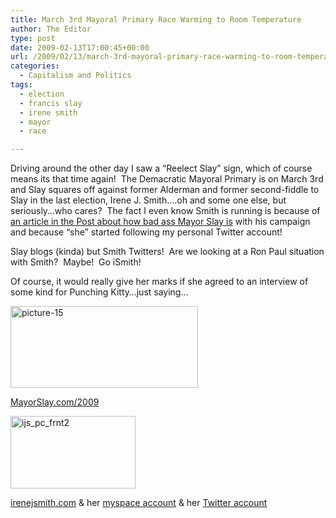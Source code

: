 ```yaml
---
title: March 3rd Mayoral Primary Race Warming to Room Temperature
author: The Editor
type: post
date: 2009-02-13T17:00:45+00:00
url: /2009/02/13/march-3rd-mayoral-primary-race-warming-to-room-temperature/
categories:
  - Capitalism and Politics
tags:
  - election
  - francis slay
  - irene smith
  - mayor
  - race

---
```

Driving around the other day I saw a &#8220;Reelect Slay&#8221; sign, which of course means its that time again!  The Demacratic Mayoral Primary is on March 3rd and Slay squares off against former Alderman and former second-fiddle to Slay in the last election, Irene J. Smith&#8230;.oh and some one else, but seriously&#8230;who cares?  The fact I even know Smith is running is because of [an article in the Post about how bad ass Mayor Slay is][1] with his campaign and because &#8220;she&#8221; started following my personal Twitter account!

Slay blogs (kinda) but Smith Twitters!  Are we looking at a Ron Paul situation with Smith?  Maybe!  Go iSmith!

Of course, it would really give her marks if she agreed to an interview of some kind for Punching Kitty&#8230;just saying&#8230;

<img class="size-medium wp-image-546    alignnone" title="picture-15" src="http://punchingkitty.com/wp-content/uploads/2009/02/picture-15-300x131.png" alt="picture-15" width="300" height="131" srcset="http://media.punchingkitty.com/wordpress/2009/02/picture-15-300x131.png 300w, http://media.punchingkitty.com/wordpress/2009/02/picture-15.png 345w" sizes="(max-width: 300px) 100vw, 300px" />

[MayorSlay.com/2009][2]

[][3][<img class="size-full wp-image-545 alignnone" title="ijs_pc_frnt2" src="http://punchingkitty.com/wp-content/uploads/2009/02/ijs_pc_frnt2.jpg" alt="ijs_pc_frnt2" width="200" height="116" />][4]

<p style="text-align: left;">
  <a href="http://irenejsmith.com">irenejsmith.com</a> & her <a href="http://profile.myspace.com/index.cfm?fuseaction=user.viewprofile&friendid=444098225">myspace account</a> & her <a href="http://twitter.com/VOTEIRENEMAYOR">Twitter account</a>
</p>

 [1]: http://www.stltoday.com/stltoday/news/stories.nsf/stlouiscitycounty/story/28050F13414609188625755A001FDF6C?OpenDocument
 [2]: http://www.mayorslay.com/2009/
 [3]: http://www.irenejsmith.com/
 [4]: http://punchingkitty.com/wp-content/uploads/2009/02/ijs_pc_frnt2.jpg